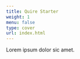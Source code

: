 ```yaml
---
title: Quire Starter
weight: 1
menu: false
type: cover
url: index.html
---
```


Lorem ipsum dolor sic amet.
